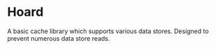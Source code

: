 Hoard
=====

A basic cache library which supports various data stores. Designed to prevent numerous data store reads.
